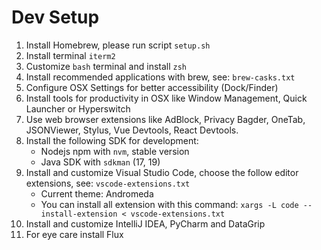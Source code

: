 # Dev Setup

1. Install Homebrew, please run script `setup.sh`
2. Install terminal `iterm2`
3. Customize `bash` terminal and install `zsh`
4. Install recommended applications with brew, see: `brew-casks.txt`
5. Configure OSX Settings for better accessibility (Dock/Finder)
6. Install tools for productivity in OSX like Window Management, Quick Launcher or Hyperswitch
7. Use web browser extensions like AdBlock, Privacy Bagder, OneTab, JSONViewer, Stylus, Vue Devtools, React Devtools.
8. Install the following SDK for development:
    - Nodejs npm with `nvm`, stable version
    - Java SDK with `sdkman` (17, 19)
9. Install and customize Visual Studio Code, choose the follow editor extensions, see: `vscode-extensions.txt`
    - Current theme: Andromeda
    - You can install all extension with this command: `xargs -L code --install-extension < vscode-extensions.txt`
10. Install and customize IntelliJ IDEA, PyCharm and DataGrip
11. For eye care install Flux
